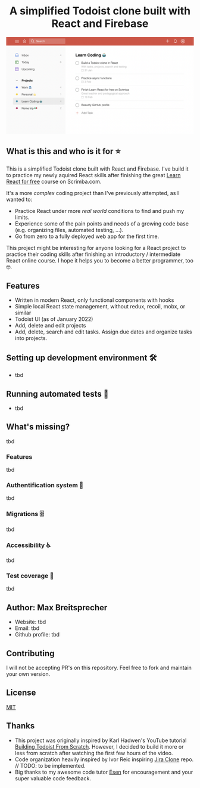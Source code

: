 <h1 align="center">A simplified Todoist clone built with React and Firebase</h1>

![Todoist Clone Screenshot](todoist-clone-preview.png)

## What is this and who is it for ⭐

This is a simplified Todoist clone built with React and Firebase.
I've build it to practice my newly aquired React skills after finishing the great [Learn React for free](https://scrimba.com/learn/learnreact) course on Scrimba.com.

It's a more _complex_ coding project than I've previously attempted, as I wanted to:

- Practice React under more _real world_ conditions to find and push my limits.
- Experience some of the pain points and needs of a growing code base (e.g. organizing files, automated testing, ...).
- Go from zero to a fully deployed web app for the first time.

This project might be interesting for anyone looking for a React project to practice their coding skills after finishing an introductory / intermediate React online course. I hope it helps you to become a better programmer, too 🤓.

## Features

- Written in modern React, only functional components with hooks
- Simple local React state management, without redux, recoil, mobx, or similar
- Todoist UI (as of January 2022)
- Add, delete and edit projects
- Add, delete, search and edit tasks. Assign due dates and organize tasks into projects.

## Setting up development environment 🛠

- tbd

## Running automated tests 🚥

- tbd

## What's missing?

tbd

### Features

tbd

### Authentification system 🔐

tbd

### Migrations 🗄

tbd

### Accessibility ♿

tbd

### Test coverage 🧪

tbd

## Author: Max Breitsprecher

- Website: tbd
- Email: tbd
- Github profile: tbd

## Contributing

I will not be accepting PR's on this repository. Feel free to fork and maintain your own version.

## License

[MIT](https://opensource.org/licenses/MIT)

## Thanks

- This project was originally inspired by Karl Hadwen's YouTube tutorial [Building Todoist From Scratch](https://youtu.be/HgfA4W_VjmI). However, I decided to build it more or less from scratch after watching the first few hours of the video.
- Code organization heavily inspired by Ivor Reic inspiring [Jira Clone](https://github.com/oldboyxx/jira_clone/tree/190dfcd9dc62189a2852acf8e9e7869178a8008c) repo. // TODO: to be implemented.
- Big thanks to my awesome code tutor [Esen](https://github.com/snqb) for encouragement and your super valuable code feedback.
